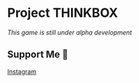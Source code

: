 # Project THINKBOX

*This game is still under alpha development*

## Support Me 💟
[Instagram][ig_link]

[ig_link]: https://www.instagram.com/reymo_je_xefron/